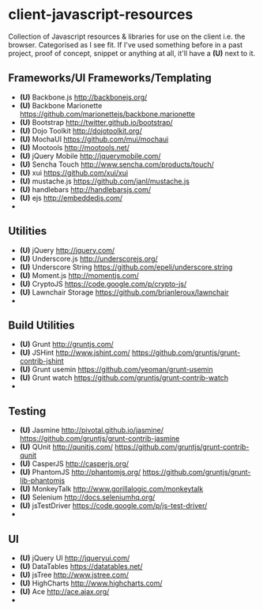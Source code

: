 client-javascript-resources
===========================

Collection of Javascript resources &amp; libraries for use on the client i.e. the browser. Categorised as I see fit.
If I've used something before in a past project, proof of concept, snippet or anything at all, it'll have a __(U)__ next to it.

Frameworks/UI Frameworks/Templating
----------
* __(U)__ Backbone.js http://backbonejs.org/
* __(U)__ Backbone Marionette https://github.com/marionettejs/backbone.marionette
* __(U)__ Bootstrap http://twitter.github.io/bootstrap/
* __(U)__ Dojo Toolkit http://dojotoolkit.org/
* __(U)__ MochaUI https://github.com/mui/mochaui
* __(U)__ Mootools http://mootools.net/
* __(U)__ jQuery Mobile http://jquerymobile.com/
* __(U)__ Sencha Touch http://www.sencha.com/products/touch/
* __(U)__ xui https://github.com/xui/xui
* __(U)__ mustache.js https://github.com/janl/mustache.js
* __(U)__ handlebars http://handlebarsjs.com/
* __(U)__ ejs http://embeddedjs.com/
* 


Utilities
--------
* __(U)__ jQuery http://jquery.com/
* __(U)__ Underscore.js http://underscorejs.org/
* __(U)__ Underscore String https://github.com/epeli/underscore.string
* __(U)__ Moment.js http://momentjs.com/
* __(U)__ CryptoJS https://code.google.com/p/crypto-js/
* __(U)__ Lawnchair Storage https://github.com/brianleroux/lawnchair
* 

Build Utilities
---------
* __(U)__ Grunt http://gruntjs.com/
* __(U)__ JSHint http://www.jshint.com/ https://github.com/gruntjs/grunt-contrib-jshint
* __(U)__ Grunt usemin https://github.com/yeoman/grunt-usemin
* __(U)__ Grunt watch https://github.com/gruntjs/grunt-contrib-watch
* 

Testing
-------
* __(U)__ Jasmine http://pivotal.github.io/jasmine/ https://github.com/gruntjs/grunt-contrib-jasmine
* __(U)__ QUnit http://qunitjs.com/ https://github.com/gruntjs/grunt-contrib-qunit
* __(U)__ CasperJS http://casperjs.org/
* __(U)__ PhantomJS http://phantomjs.org/ https://github.com/gruntjs/grunt-lib-phantomjs
* __(U)__ MonkeyTalk http://www.gorillalogic.com/monkeytalk
* __(U)__ Selenium http://docs.seleniumhq.org/
* __(U)__ jsTestDriver https://code.google.com/p/js-test-driver/
* 

UI
------
* __(U)__ jQuery UI http://jqueryui.com/
* __(U)__ DataTables https://datatables.net/
* __(U)__ jsTree http://www.jstree.com/
* __(U)__ HighCharts http://www.highcharts.com/
* __(U)__ Ace http://ace.ajax.org/
* 
